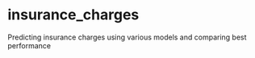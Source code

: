 # insurance_charges
Predicting insurance charges using various models and comparing best performance

